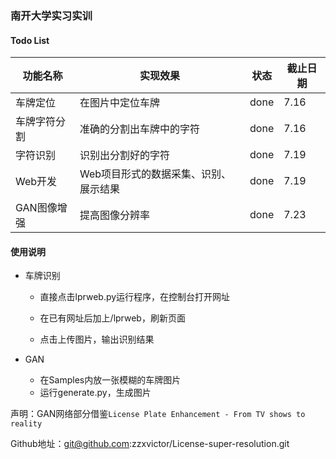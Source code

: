 
### 南开大学实习实训
#### Todo List

| **功能名称** | **实现效果**                          | 状态 | 截止日期 |
| ------------ | ------------------------------------- | ---- | -------- |
| 车牌定位     | 在图片中定位车牌                      | done | 7.16     |
| 车牌字符分割 | 准确的分割出车牌中的字符              | done | 7.16     |
| 字符识别     | 识别出分割好的字符                    | done | 7.19     |
| Web开发      | Web项目形式的数据采集、识别、展示结果 | done | 7.19     |
| GAN图像增强  | 提高图像分辨率                        | done | 7.23     |

#### 使用说明

- 车牌识别

  - 直接点击lprweb.py运行程序，在控制台打开网址

  - 在已有网址后加上/lprweb，刷新页面

  - 点击上传图片，输出识别结果

- GAN

  - 在Samples内放一张模糊的车牌图片
  - 运行generate.py，生成图片

声明：GAN网络部分借鉴`License Plate Enhancement - From TV shows to reality`


Github地址：git@github.com:zzxvictor/License-super-resolution.git



